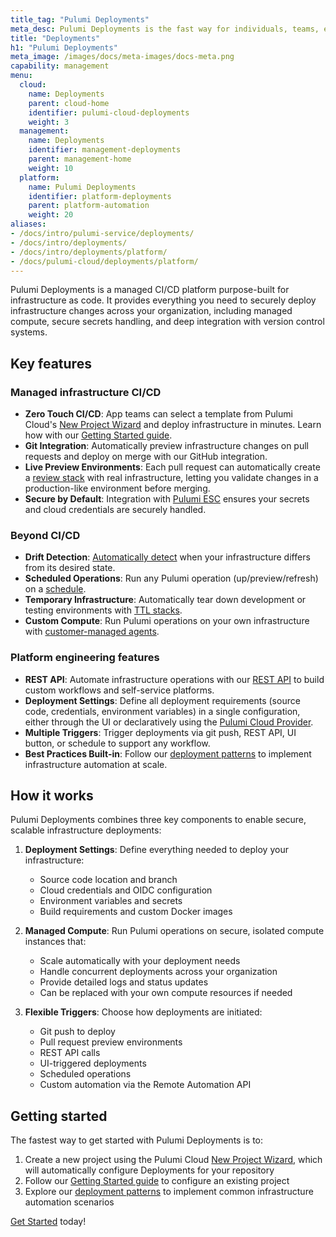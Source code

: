 ```yaml
---
title_tag: "Pulumi Deployments"
meta_desc: Pulumi Deployments is the fast way for individuals, teams, enterprises, and platforms to go from code to cloud.
title: "Deployments"
h1: "Pulumi Deployments"
meta_image: /images/docs/meta-images/docs-meta.png
capability: management
menu:
  cloud:
    name: Deployments
    parent: cloud-home
    identifier: pulumi-cloud-deployments
    weight: 3
  management:
    name: Deployments
    identifier: management-deployments
    parent: management-home
    weight: 10
  platform:
    name: Pulumi Deployments
    identifier: platform-deployments
    parent: platform-automation
    weight: 20
aliases:
- /docs/intro/pulumi-service/deployments/
- /docs/intro/deployments/
- /docs/intro/deployments/platform/
- /docs/pulumi-cloud/deployments/platform/
---
```


Pulumi Deployments is a managed CI/CD platform purpose-built for infrastructure as code. It provides everything you need to securely deploy infrastructure changes across your organization, including managed compute, secure secrets handling, and deep integration with version control systems.

## Key features

### Managed infrastructure CI/CD

- **Zero Touch CI/CD**: App teams can select a template from Pulumi Cloud's [New Project Wizard](/docs/pulumi-cloud/developer-portals/new-project-wizard) and deploy infrastructure in minutes. Learn how with our [Getting Started guide](/docs/pulumi-cloud/deployments/get-started).
- **Git Integration**: Automatically preview infrastructure changes on pull requests and deploy on merge with our GitHub integration.
- **Live Preview Environments**: Each pull request can automatically create a [review stack](/docs/pulumi-cloud/deployments/review-stacks) with real infrastructure, letting you validate changes in a production-like environment before merging.
- **Secure by Default**: Integration with [Pulumi ESC](/docs/pulumi-cloud/esc) ensures your secrets and cloud credentials are securely handled.

### Beyond CI/CD

- **Drift Detection**: [Automatically detect](/docs/pulumi-cloud/deployments/drift) when your infrastructure differs from its desired state.
- **Scheduled Operations**: Run any Pulumi operation (up/preview/refresh) on a [schedule](/docs/pulumi-cloud/deployments/schedules).
- **Temporary Infrastructure**: Automatically tear down development or testing environments with [TTL stacks](/docs/pulumi-cloud/deployments/ttl).
- **Custom Compute**: Run Pulumi operations on your own infrastructure with [customer-managed agents](/docs/pulumi-cloud/deployments/customer-managed-agents).

### Platform engineering features

- **REST API**: Automate infrastructure operations with our [REST API](/docs/pulumi-cloud/deployments/api/) to build custom workflows and self-service platforms.
- **Deployment Settings**: Define all deployment requirements (source code, credentials, environment variables) in a single configuration, either through the UI or declaratively using the [Pulumi Cloud Provider](/registry/packages/pulumiservice).
- **Multiple Triggers**: Trigger deployments via git push, REST API, UI button, or schedule to support any workflow.
- **Best Practices Built-in**: Follow our [deployment patterns](/docs/pulumi-cloud/deployments/reference/) to implement infrastructure automation at scale.

## How it works

Pulumi Deployments combines three key components to enable secure, scalable infrastructure deployments:

1. **Deployment Settings**: Define everything needed to deploy your infrastructure:

   - Source code location and branch
   - Cloud credentials and OIDC configuration
   - Environment variables and secrets
   - Build requirements and custom Docker images

1. **Managed Compute**: Run Pulumi operations on secure, isolated compute instances that:

   - Scale automatically with your deployment needs
   - Handle concurrent deployments across your organization
   - Provide detailed logs and status updates
   - Can be replaced with your own compute resources if needed

1. **Flexible Triggers**: Choose how deployments are initiated:

   - Git push to deploy
   - Pull request preview environments
   - REST API calls
   - UI-triggered deployments
   - Scheduled operations
   - Custom automation via the Remote Automation API

## Getting started

The fastest way to get started with Pulumi Deployments is to:

1. Create a new project using the Pulumi Cloud [New Project Wizard](/docs/pulumi-cloud/developer-portals/new-project-wizard), which will automatically configure Deployments for your repository
1. Follow our [Getting Started guide](/docs/pulumi-cloud/deployments/get-started) to configure an existing project
1. Explore our [deployment patterns](/docs/pulumi-cloud/deployments/reference/) to implement common infrastructure automation scenarios

[Get Started](/docs/pulumi-cloud/deployments/get-started) today!
